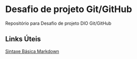 # Desafio de projeto Git/GitHub
Repositório para Desafio de projeto DIO Git/GitHub

## Links Úteis
[Sintaxe Básica Markdown](https://www.markdownguide.org/basic-syntax/)
